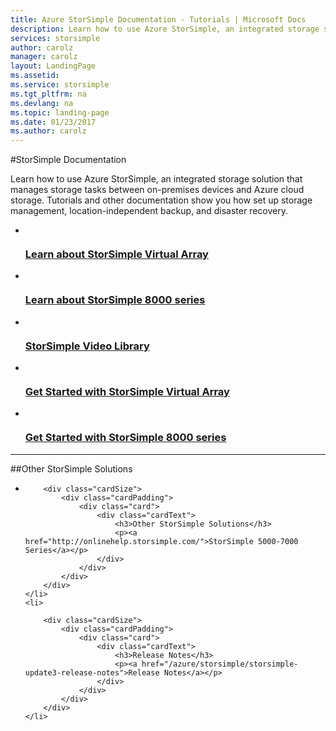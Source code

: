 ```yaml
---
title: Azure StorSimple Documentation - Tutorials | Microsoft Docs
description: Learn how to use Azure StorSimple, an integrated storage solution that manages storage tasks between on-premises devices and Azure cloud storage.
services: storsimple
author: carolz
manager: carolz
layout: LandingPage
ms.assetid: 
ms.service: storsimple
ms.tgt_pltfrm: na
ms.devlang: na
ms.topic: landing-page
ms.date: 01/23/2017
ms.author: carolz
---
```

#StorSimple Documentation

Learn how to use Azure StorSimple, an integrated storage solution that manages storage tasks between on-premises devices and Azure cloud storage. Tutorials and other documentation show you how set up storage management, location-independent backup, and disaster recovery.

<ul class="panelContent cardsFTitle">
     <li>
        <a href="/azure/storsimple/storsimple-ova-overview">
        <div class="cardSize">
            <div class="cardPadding">
                <div class="card">
                    <div class="cardImageOuter">
                        <div class="cardImage">
                            <img src="media/index/storsimple.svg" alt="" />
                        </div>
                    </div>
                    <div class="cardText">
                        <h3>Learn about StorSimple Virtual Array</h3>
                    </div>
                </div>
            </div>
        </div>
        </a>
    </li>
     <li>
        <a href="/azure/storsimple/storsimple-overview">
        <div class="cardSize">
            <div class="cardPadding">
                <div class="card">
                    <div class="cardImageOuter">
                        <div class="cardImage">
                            <img src="media/index/storsimple.svg" alt="" />
                        </div>
                    </div>
                    <div class="cardText">
                        <h3>Learn about StorSimple 8000 series</h3>
                    </div>
                </div>
            </div>
        </div>
        </a>
    </li>
    <li>
        <a href="https://azure.microsoft.com/documentation/videos/index/?services=storsimple">
        <div class="cardSize">
            <div class="cardPadding">
                <div class="card">
                    <div class="cardImageOuter">
                        <div class="cardImage">
                            <img src="media/index/video-library.svg" alt="" />
                        </div>
                    </div>
                    <div class="cardText">
                        <h3>StorSimple Video Library</h3>
                    </div>
                </div>
            </div>
        </div>
        </a>
    </li>
    <li>
        <a href="/azure/storsimple/storsimple-ova-system-requirements">
        <div class="cardSize">
            <div class="cardPadding">
                <div class="card">
                    <div class="cardImageOuter">
                        <div class="cardImage">
                            <img src="media/index/get-started.svg" alt="" />
                        </div>
                    </div>
                    <div class="cardText">
                        <h3>Get Started with StorSimple Virtual Array</h3>
                    </div>
                </div>
            </div>
        </div>
        </a>
    </li>
    <li>
        <a href="/azure/storsimple/storsimple-system-requirements">
        <div class="cardSize">
            <div class="cardPadding">
                <div class="card">
                    <div class="cardImageOuter">
                        <div class="cardImage">
                            <img src="media/index/get-started.svg" alt="" />
                        </div>
                    </div>
                    <div class="cardText">
                        <h3>Get Started with StorSimple 8000 series</h3>
                    </div>
                </div>
            </div>
        </div>
        </a>
    </li>
   </ul>

---

##Other StorSimple Solutions

<ul class="panelContent cardsW">
	<li>
        
        <div class="cardSize">
            <div class="cardPadding">
                <div class="card">
                    <div class="cardText">
                        <h3>Other StorSimple Solutions</h3>
                        <p><a href="http://onlinehelp.storsimple.com/">StorSimple 5000-7000 Series</a></p>
                    </div>
                </div>
            </div>
        </div>
    </li>
	<li>
        
        <div class="cardSize">
            <div class="cardPadding">
                <div class="card">
                    <div class="cardText">
                        <h3>Release Notes</h3>
                        <p><a href="/azure/storsimple/storsimple-update3-release-notes">Release Notes</a></p>
                    </div>
                </div>
            </div>
        </div>
    </li>
</ul>


